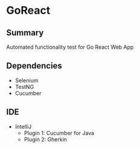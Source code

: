 # GoReact

## Summary
Automated functionality test for Go React Web App

## Dependencies

- Selenium
- TestNG
- Cucumber

    
## IDE

- IntelliJ
    - Plugin 1: Cucumber for Java
    - Plugin 2: Gherkin
    
       
